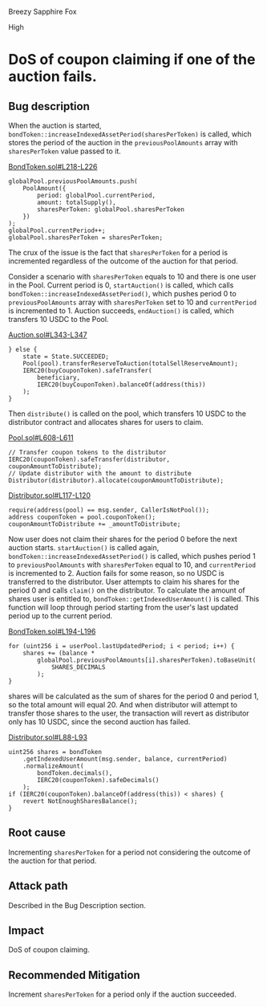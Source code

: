 Breezy Sapphire Fox

High

# DoS of coupon claiming if one of the auction fails.

## Bug description
When the auction is started, `bondToken::increaseIndexedAssetPeriod(sharesPerToken)` is called, which stores the period of the auction in the `previousPoolAmounts` array with `sharesPerToken` value passed to it.

[BondToken.sol#L218-L226](https://github.com/sherlock-audit/2024-12-plaza-finance/blob/14a962c52a8f4731bbe4655a2f6d0d85e144c7c2/plaza-evm/src/BondToken.sol#L218-L226)
```solidity
globalPool.previousPoolAmounts.push(
    PoolAmount({
        period: globalPool.currentPeriod,
        amount: totalSupply(),
        sharesPerToken: globalPool.sharesPerToken
    })
);
globalPool.currentPeriod++;
globalPool.sharesPerToken = sharesPerToken;
```

The crux of the issue is the fact that `sharesPerToken` for a period is incremented regardless of the outcome of the auction for that period.

Consider a scenario with `sharesPerToken` equals to 10 and there is one user in the Pool. Current period is 0, `startAuction()` is called, which calls `bondToken::increaseIndexedAssetPeriod()`, which pushes period 0 to `previousPoolAmounts` array with `sharesPerToken` set to 10 and `currentPeriod` is incremented to 1. Auction succeeds, `endAuction()` is called, which transfers 10 USDC to the Pool.

[Auction.sol#L343-L347](https://github.com/sherlock-audit/2024-12-plaza-finance/blob/14a962c52a8f4731bbe4655a2f6d0d85e144c7c2/plaza-evm/src/Auction.sol#L343-L347)
```solidity
} else {
    state = State.SUCCEEDED;
    Pool(pool).transferReserveToAuction(totalSellReserveAmount);
    IERC20(buyCouponToken).safeTransfer(
        beneficiary,
        IERC20(buyCouponToken).balanceOf(address(this))
    );
}
```

Then `distribute()` is called on the pool, which transfers 10 USDC to the distributor contract and allocates shares for users to claim.

[Pool.sol#L608-L611](https://github.com/sherlock-audit/2024-12-plaza-finance/blob/14a962c52a8f4731bbe4655a2f6d0d85e144c7c2/plaza-evm/src/Pool.sol#L608-L611)
```solidity
// Transfer coupon tokens to the distributor
IERC20(couponToken).safeTransfer(distributor, couponAmountToDistribute);
// Update distributor with the amount to distribute
Distributor(distributor).allocate(couponAmountToDistribute);
```

[Distributor.sol#L117-L120](https://github.com/sherlock-audit/2024-12-plaza-finance/blob/14a962c52a8f4731bbe4655a2f6d0d85e144c7c2/plaza-evm/src/Distributor.sol#L117-L120)
```solidity
require(address(pool) == msg.sender, CallerIsNotPool());
address couponToken = pool.couponToken();
couponAmountToDistribute += _amountToDistribute;
```

Now user does not claim their shares for the period 0 before the next auction starts. `startAuction()` is called again, `bondToken::increaseIndexedAssetPeriod()` is called, which pushes period 1 to `previousPoolAmounts` with `sharesPerToken` equal to 10, and `currentPeriod` is incremented to 2. Auction fails for some reason, so no USDC is transferred to the distributor. User attempts to claim his shares for the period 0 and calls `claim()` on the distributor. To calculate the amount of shares user is entitled to, `bondToken::getIndexedUserAmount()` is called. This function will loop through period starting from the user's last updated period up to the current period. 

[BondToken.sol#L194-L196](https://github.com/sherlock-audit/2024-12-plaza-finance/blob/14a962c52a8f4731bbe4655a2f6d0d85e144c7c2/plaza-evm/src/BondToken.sol#L194-L196)
```solidity
for (uint256 i = userPool.lastUpdatedPeriod; i < period; i++) {
    shares += (balance *
        globalPool.previousPoolAmounts[i].sharesPerToken).toBaseUnit(
            SHARES_DECIMALS
        );
}
```

shares will be calculated as the sum of shares for the period 0 and period 1, so the total amount will equal 20. And when distributor will attempt to transfer those shares to the user, the transaction will revert as distributor only has 10 USDC, since the second auction has failed.

[Distributor.sol#L88-L93](https://github.com/sherlock-audit/2024-12-plaza-finance/blob/14a962c52a8f4731bbe4655a2f6d0d85e144c7c2/plaza-evm/src/Distributor.sol#L88-L93)
```solidity
uint256 shares = bondToken
    .getIndexedUserAmount(msg.sender, balance, currentPeriod)
    .normalizeAmount(
        bondToken.decimals(),
        IERC20(couponToken).safeDecimals()
    );
if (IERC20(couponToken).balanceOf(address(this)) < shares) {
    revert NotEnoughSharesBalance();
}
```

## Root cause
Incrementing `sharesPerToken` for a period not considering the outcome of the auction for that period.

## Attack path
Described in the Bug Description section.


## Impact
DoS of coupon claiming.

## Recommended Mitigation
Increment `sharesPerToken` for a period only if the auction succeeded.